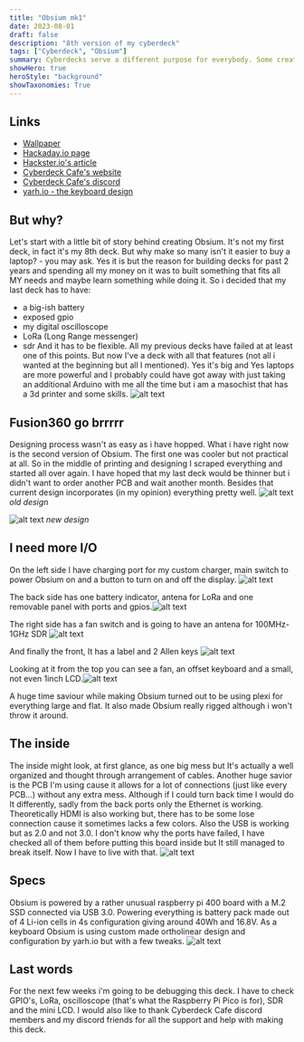 ```yaml
---
title: "Obsium mk1"
date: 2023-08-01
draft: false
description: "8th version of my cyberdeck"
tags: ["Cyberdeck", "Obsium"]
summary: Cyberdecks serve a different purpose for everybody. Some create it purely for fun others try to make a perfect „laptop” like device to fulfil all of their needs. For me it is both.
showHero: true
heroStyle: "background"
showTaxonomies: True
---
```


## Links
* [Wallpaper](https://www.deviantart.com/mcfrolic/art/Abstract-Mountain-Wallpaper-462151732)
* [Hackaday.io page](https://hackaday.io/project/192016-the-obsium-cyberdeck)
* [Hackster.io's article](https://www.hackster.io/news/the-obsium-cyberdeck-is-a-custom-workhorse-d616fb3cd419)
* [Cyberdeck Cafe's website](https://cyberdeck.cafe/)
* [Cyberdeck Cafe's discord](https://discord.com/invite/JK76KBsfuR)
* [yarh.io - the keyboard design](https://yarh.io/)

## But why?
Let's start with a little bit of story behind creating Obsium. It's not my first deck, in fact it's my 8th deck. But why make so many isn't it easier to buy a laptop? - you may ask.
Yes it is but the reason for building decks for past 2 years and spending all my money on it was to built something that fits all MY needs and maybe learn something while doing it. So i decided that my last deck has to have:
- a big-ish battery
- exposed gpio
- my digital oscilloscope
- LoRa (Long Range messenger)
- sdr
And it has to be flexible. All my previous decks have failed at at least one of this points. But now I've a deck with all that features (not all i wanted at the beginning but all I mentioned). Yes it's big and Yes laptops are more powerful and I probably could have got away with just taking an additional Arduino with me all the time but i am a masochist that has a 3d printer and some skills. 
![alt text](onTable.jpg)

## Fusion360 go brrrrr
Designing process wasn't as easy as i have hopped. What i have right now is the second version of Obsium. The first one was cooler but not practical at all. So in the middle of printing and designing I scraped everything and started all over again. I have hoped that my last deck would be thinner but i didn't want to order another PCB and wait another month. Besides that current design incorporates (in my opinion) everything pretty well. 
![alt text](old.jpg)
*old design*

![alt text](new.jpg)
*new design*

## I need more I/O
On the left side I have charging port for my custom charger, main switch to power Obsium on and a button to turn on and off the display. ![alt text](left.jpg)

The back side has one battery indicator, antena for LoRa and one removable panel with ports and gpios.![alt text](back.jpg) 

The right side has a fan switch and is going to have an antena for 100MHz-1GHz SDR ![alt text](right.jpg)

And finally the front, It has a label and 2 Allen keys ![alt text](front.jpg)

Looking at it from the top you can see a fan, an offset keyboard and a small, not even 1inch LCD.![alt text](top.jpg)

A huge time saviour while making Obsium turned out to be using plexi for everything large and flat. It also made Obsium really rigged although i won't throw it around. 

## The inside
The inside might look, at first glance, as one big mess but It's actually a well organized and thought through arrangement of cables. Another huge savior is the PCB I'm using cause it allows for a lot of connections (just like every PCB...) without any extra mess. Although if I could turn back time I would do It differently, sadly from the back ports only the Ethernet is working. Theoretically HDMI is also working but, there has to be some lose connection cause it sometimes lacks a few colors. Also the USB is working but as 2.0 and not 3.0. I don't know why the ports have failed, I have checked all of them before putting this board inside but It still managed to break itself. Now I have to live with that. ![alt text](mess.jpg)

## Specs
Obsium is powered by a rather unusual raspberry pi 400 board with a M.2 SSD connected via USB 3.0. Powering everything is battery pack made out of 4 Li-ion cells in 4s configuration giving around 40Wh and 16.8V. As a keyboard Obsium is using custom made ortholinear design and configuration by yarh.io but with a few tweaks. ![alt text](pi.jpg) 

## Last words
For the next few weeks i'm going to be debugging this deck. I have to check GPIO's, LoRa, oscilloscope (that's what the Raspberry Pi Pico is for), SDR and the mini LCD. I would also like to thank Cyberdeck Cafe discord members and my discord friends for all the support and help with making this deck. 